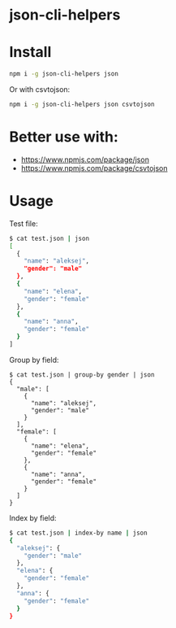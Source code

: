 # json-cli-helpers

# Install 

```sh
npm i -g json-cli-helpers json
```

Or with csvtojson:
```sh
npm i -g json-cli-helpers json csvtojson
```

# Better use with:

- https://www.npmjs.com/package/json
- https://www.npmjs.com/package/csvtojson 

# Usage

Test file: 
```sh 
$ cat test.json | json
[
  {
    "name": "aleksej",
    "gender": "male"
  },
  {
    "name": "elena",
    "gender": "female"
  },
  {
    "name": "anna",
    "gender": "female"
  }
]
```

Group by field:
```
$ cat test.json | group-by gender | json
{
  "male": [
    {
      "name": "aleksej",
      "gender": "male"
    }
  ],
  "female": [
    {
      "name": "elena",
      "gender": "female"
    },
    {
      "name": "anna",
      "gender": "female"
    }
  ]
}
```

Index by field:
```sh
$ cat test.json | index-by name | json
{
  "aleksej": {
    "gender": "male"
  },
  "elena": {
    "gender": "female"
  },
  "anna": {
    "gender": "female"
  }
}
```


